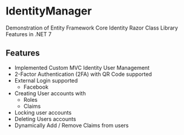 # IdentityManager
Demonstration of Entity Framework Core Identity Razor Class Library Features in .NET 7

## Features
+ Implemented Custom MVC Identity User Management
+ 2-Factor Authentication (2FA) with QR Code supported
+ External Login supported
  + Facebook
+ Creating User accounts with
  + Roles
  + Claims
+ Locking user accounts
+ Deleting Users accounts
+ Dynamically  Add / Remove Claims from users
